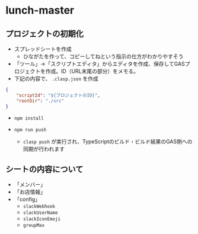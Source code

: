 # lunch-master

## プロジェクトの初期化

* スプレッドシートを作成
    * ひながたを作って、コピーしてねという指示の仕方がわかりやすそう
* 「ツール」→「スクリプトエディタ」からエディタを作成、保存してGASプロジェクトを作成。ID（URL末尾の部分）をメモる。
* 下記の内容で、 `.clasp.json` を作成

```json
{
    "scriptId": "${プロジェクトのID}",
    "rootDir": "./src"
}
```

* `npm install`

* `npm run push`
    * `clasp push` が実行され、TypeScriptのビルド・ビルド結果のGAS側への同期が行われます

## シートの内容について

* 「メンバー」
* 「お店情報」
* 「config」
    * `slackWebhook`
    * `slackUserName`
    * `slackIconEmoji`
    * `groupMax`